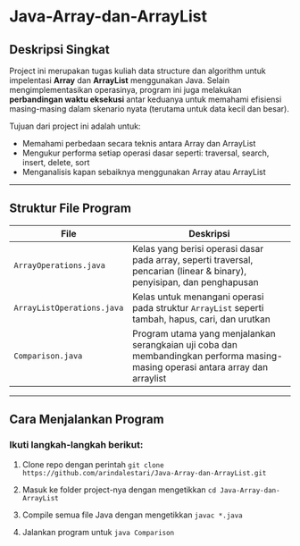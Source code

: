 # Java-Array-dan-ArrayList

## Deskripsi Singkat

Project ini merupakan tugas kuliah data structure dan algorithm untuk impelentasi **Array** dan **ArrayList** menggunakan Java. Selain mengimplementasikan operasinya, program ini juga melakukan **perbandingan waktu eksekusi** antar keduanya untuk memahami efisiensi masing-masing dalam skenario nyata (terutama untuk data kecil dan besar).

Tujuan dari project ini adalah untuk:
- Memahami perbedaan secara teknis antara Array dan ArrayList
- Mengukur performa setiap operasi dasar seperti: traversal, search, insert, delete, sort
- Menganalisis kapan sebaiknya menggunakan Array atau ArrayList

---

## Struktur File Program

| File | Deskripsi |
|------|-----------|
| `ArrayOperations.java` | Kelas yang berisi operasi dasar pada array, seperti traversal, pencarian (linear & binary), penyisipan, dan penghapusan |
| `ArrayListOperations.java` | Kelas untuk menangani operasi pada struktur `ArrayList` seperti tambah, hapus, cari, dan urutkan |
| `Comparison.java` | Program utama yang menjalankan serangkaian uji coba dan membandingkan performa masing-masing operasi antara array dan arraylist |

---

## Cara Menjalankan Program

### Ikuti langkah-langkah berikut:

1. Clone repo dengan perintah
```git clone https://github.com/arindalestari/Java-Array-dan-ArrayList.git```


2. Masuk ke folder project-nya dengan mengetikkan
```cd Java-Array-dan-ArrayList```


3. Compile semua file Java dengan mengetikkan
```javac *.java```

4. Jalankan program untuk 
```java Comparison```

